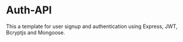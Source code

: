 # Auth-API
This a template for user signup and authentication using Express, JWT, Bcryptjs and Mongoose.
